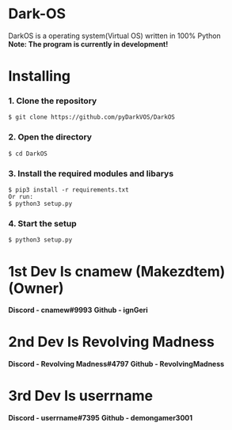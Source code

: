 
# Dark-OS
DarkOS is a operating system(Virtual OS) written in 100% Python   
**Note: The program is currently in development!**

#
# Installing

### 1. Clone the repository
    $ git clone https://github.com/pyDarkVOS/DarkOS
### 2. Open the directory
    $ cd DarkOS
### 3. Install the required modules and libarys
    $ pip3 install -r requirements.txt
    Or run:
    $ python3 setup.py
### 4. Start the setup
    $ python3 setup.py

# 1st Dev Is cnamew (Makezdtem) (Owner)
**Discord - cnamew#9993**
**Github  - ignGeri**

# 2nd Dev Is Revolving Madness
**Discord - Revolving Madness#4797**
**Github  - RevolvingMadness**

# 3rd Dev Is userrname
**Discord - userrname#7395**
**Github  - demongamer3001**
